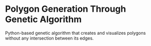 # Polygon Generation Through Genetic Algorithm
Python-based genetic algorithm that creates and visualizes polygons without any intersection between its edges.


